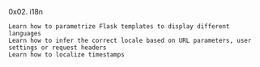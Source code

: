0x02. i18n


    Learn how to parametrize Flask templates to display different languages
    Learn how to infer the correct locale based on URL parameters, user settings or request headers
    Learn how to localize timestamps

